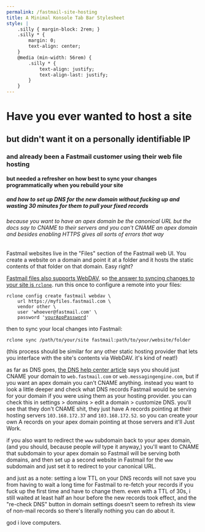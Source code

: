 ```yaml
---
permalink: /fastmail-site-hosting
title: A Minimal Konsole Tab Bar Stylesheet
style: |
    .silly { margin-block: 2rem; }
    .silly * {
        margin: 0;
        text-align: center;
    }
    @media (min-width: 56rem) {
        .silly * {
            text-align: justify;
            text-align-last: justify;
        }
    }
---
```


<div class="silly" markdown=1>

# Have you ever wanted to host a site
## but didn't want it on a personally identifiable IP
### and already been a Fastmail customer using their web file hosting
#### but needed a refresher on how best to sync your changes programmatically when you rebuild your site
##### and how to set up DNS for the new domain without fucking up and wasting 30 minutes for them to pull your fixed records
###### because you want to have an apex domain be the canonical URL but the docs say to CNAME to their servers and you can't CNAME an apex domain and besides enabling HTTPS gives all sorts of errors that way

</div>

Fastmail websites live in the "Files" section of the Fastmail web UI. You create
a website on a domain and point it at a folder and it hosts the static contents
of that folder on that domain. Easy right?

[Fastmail files also supports WebDAV][fastmail-webdav], so [the answer to
syncing changes to your site is `rclone`][webdav-rclone]. run this once to
configure a remote into your files:

<pre><code>rclone config create fastmail webdav \
    url https://myfiles.fastmail.com \
    vendor other \
    user 'whoever@fastmail.com' \
    password '<a href="https://app.fastmail.com/settings/security/apps">yourAppPassword</a>'</code></pre>

then to sync your local changes into Fastmail:

```
rclone sync /path/to/your/site fastmail:path/to/your/website/folder
```

(this process should be similar for any other static hosting provider that lets
you interface with the site's contents via WebDAV. it's kind of neat!)

as far as DNS goes, [the DNS help center article][fastmail-terrible-dns-help]
says you should just CNAME your domain to `web.fastmail.com` or
`web.messagingengine.com`, but if you want an apex domain you can't CNAME
anything. instead you want to look a little deeper and check what DNS records
Fastmail would be serving for your domain if you were using them as your hosting
provider. you can check this in settings > domains > edit a domain > customize
DNS. you'll see that they don't CNAME shit, they just have A records pointing at
their hosting servers `103.168.172.37` and `103.168.172.52`. so you can create
your own A records on your apex domain pointing at those servers and it'll Just
Work.

if you also want to redirect the `www` subdomain back to your apex domain, (and
you should, because people *will* type it anyway,) you'll want to CNAME that
subdomain to your apex domain so Fastmail will be serving both domains, and then
set up a second website in Fastmail for the `www` subdomain and just set it to
redirect to your canonical URL.

and just as a note: setting a low TTL on your DNS records will not save you from
having to wait a long time for Fastmail to re-fetch your records if you fuck up
the first time and have to change them. even with a TTL of 30s, i still waited
at least half an hour before the new records took effect, and the "re-check DNS"
button in domain settings doesn't seem to refresh its view of non-mail records
so there's literally nothing you can do about it.

god i love computers.

[fastmail-webdav]: https://www.fastmail.help/hc/en-us/articles/1500000277882-Remote-file-access
[webdav-rclone]: https://superuser.com/a/1338299
[fastmail-terrible-dns-help]: https://www.fastmail.help/hc/en-us/articles/360060591153-Manual-DNS-configuration
